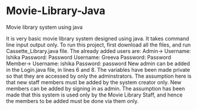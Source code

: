 # Movie-Library-Java
Movie library system using java

It is very basic movie library system designed using java. It takes command line input output only. 
To run this project, first download all the files, and run Cassette_Library.java file.
The already added users are:
Admin-> Username: Ishika
        Password: Password
        Username: Greeva
        Password: Password
Member-> Username: ishika
         Password: password
New admin can be added in the Login.java file, in lines 6 and 8. The variables have been made private so that they are accessed by only the adminstrators. The assumption here is that new staff members must be added by the system creator only.
New members can be added by signing in as admin. The assumption has been made that this system is used only by the Movie Library Staff, and hence the members to be added must be done via them only.

